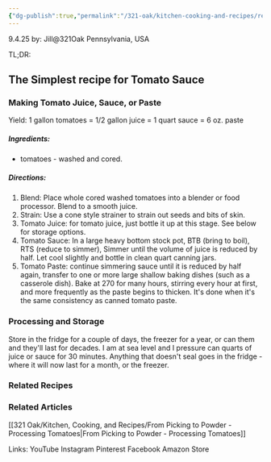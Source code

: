 ```yaml
---
{"dg-publish":true,"permalink":"/321-oak/kitchen-cooking-and-recipes/recipe-simple-tomato-sauce/"}
---
```



9.4.25
by: Jill@321Oak
Pennsylvania, USA


TL;DR: 

## The Simplest recipe for Tomato Sauce

### Making Tomato Juice, Sauce, or Paste

Yield: 1 gallon tomatoes = 1/2 gallon juice = 1 quart sauce =  6 oz. paste
##### Ingredients: 
- tomatoes - washed and cored.
##### Directions:
1. Blend: Place whole cored washed tomatoes into a blender or food processor. Blend to a smooth juice.
2. Strain: Use a cone style strainer to strain out seeds and bits of skin.
3. Tomato Juice: for tomato juice, just bottle it up at this stage. See below for storage options.
4. Tomato Sauce: In a large heavy bottom stock pot, BTB (bring to boil), RTS (reduce to simmer), Simmer until the volume of juice is reduced by half. Let cool slightly and bottle in clean quart canning jars. 
5. Tomato Paste: continue simmering sauce until it is reduced by half again, transfer to one or more large shallow baking dishes (such as a casserole dish). Bake at 270 for many hours, stirring every hour at first, and more frequently as the paste begins to thicken. It's done when it's the same consistency as canned tomato paste.

### Processing and Storage

Store in the fridge for a couple of days, the freezer for a year, or can them and they'll last for decades. I am at sea level and I pressure can quarts of juice or sauce for 30 minutes. Anything that doesn't seal goes in the fridge - where it will now last for a month, or the freezer. 

### Related Recipes


### Related Articles
[[321 Oak/Kitchen, Cooking, and Recipes/From Picking to Powder - Processing Tomatoes\|From Picking to Powder - Processing Tomatoes]]

Links:
YouTube
Instagram
Pinterest
Facebook
Amazon Store

